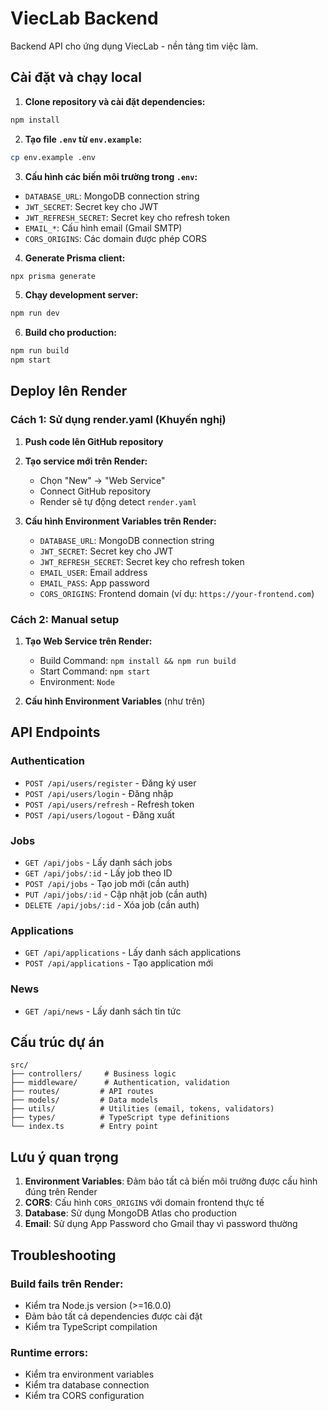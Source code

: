 # ViecLab Backend

Backend API cho ứng dụng ViecLab - nền tảng tìm việc làm.

## Cài đặt và chạy local

1. **Clone repository và cài đặt dependencies:**
```bash
npm install
```

2. **Tạo file `.env` từ `env.example`:**
```bash
cp env.example .env
```

3. **Cấu hình các biến môi trường trong `.env`:**
- `DATABASE_URL`: MongoDB connection string
- `JWT_SECRET`: Secret key cho JWT
- `JWT_REFRESH_SECRET`: Secret key cho refresh token
- `EMAIL_*`: Cấu hình email (Gmail SMTP)
- `CORS_ORIGINS`: Các domain được phép CORS

4. **Generate Prisma client:**
```bash
npx prisma generate
```

5. **Chạy development server:**
```bash
npm run dev
```

6. **Build cho production:**
```bash
npm run build
npm start
```

## Deploy lên Render

### Cách 1: Sử dụng render.yaml (Khuyến nghị)

1. **Push code lên GitHub repository**

2. **Tạo service mới trên Render:**
   - Chọn "New" → "Web Service"
   - Connect GitHub repository
   - Render sẽ tự động detect `render.yaml`

3. **Cấu hình Environment Variables trên Render:**
   - `DATABASE_URL`: MongoDB connection string
   - `JWT_SECRET`: Secret key cho JWT
   - `JWT_REFRESH_SECRET`: Secret key cho refresh token
   - `EMAIL_USER`: Email address
   - `EMAIL_PASS`: App password
   - `CORS_ORIGINS`: Frontend domain (ví dụ: `https://your-frontend.com`)

### Cách 2: Manual setup

1. **Tạo Web Service trên Render:**
   - Build Command: `npm install && npm run build`
   - Start Command: `npm start`
   - Environment: `Node`

2. **Cấu hình Environment Variables** (như trên)

## API Endpoints

### Authentication
- `POST /api/users/register` - Đăng ký user
- `POST /api/users/login` - Đăng nhập
- `POST /api/users/refresh` - Refresh token
- `POST /api/users/logout` - Đăng xuất

### Jobs
- `GET /api/jobs` - Lấy danh sách jobs
- `GET /api/jobs/:id` - Lấy job theo ID
- `POST /api/jobs` - Tạo job mới (cần auth)
- `PUT /api/jobs/:id` - Cập nhật job (cần auth)
- `DELETE /api/jobs/:id` - Xóa job (cần auth)

### Applications
- `GET /api/applications` - Lấy danh sách applications
- `POST /api/applications` - Tạo application mới

### News
- `GET /api/news` - Lấy danh sách tin tức

## Cấu trúc dự án

```
src/
├── controllers/     # Business logic
├── middleware/      # Authentication, validation
├── routes/         # API routes
├── models/         # Data models
├── utils/          # Utilities (email, tokens, validators)
├── types/          # TypeScript type definitions
└── index.ts        # Entry point
```

## Lưu ý quan trọng

1. **Environment Variables**: Đảm bảo tất cả biến môi trường được cấu hình đúng trên Render
2. **CORS**: Cấu hình `CORS_ORIGINS` với domain frontend thực tế
3. **Database**: Sử dụng MongoDB Atlas cho production
4. **Email**: Sử dụng App Password cho Gmail thay vì password thường

## Troubleshooting

### Build fails trên Render:
- Kiểm tra Node.js version (>=16.0.0)
- Đảm bảo tất cả dependencies được cài đặt
- Kiểm tra TypeScript compilation

### Runtime errors:
- Kiểm tra environment variables
- Kiểm tra database connection
- Kiểm tra CORS configuration
